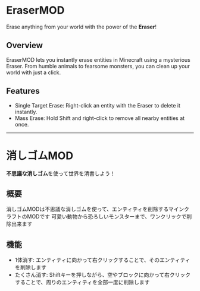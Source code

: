 # EraserMOD
Erase anything from your world with the power of the **Eraser**!
## Overview
EraserMOD lets you instantly erase entities in Minecraft using a mysterious Eraser.
From humble animals to fearsome monsters, you can clean up your world with just a click.
## Features
* Single Target Erase: Right-click an entity with the Eraser to delete it instantly.
* Mass Erase: Hold Shift and right-click to remove all nearby entities at once.
---
# 消しゴムMOD
**不思議な消しゴム**を使って世界を清書しよう！
## 概要
消しゴムMODは不思議な消しゴムを使って、エンティティを削除するマインクラフトのMODです
可愛い動物から恐ろしいモンスターまで、ワンクリックで削除出来ます
## 機能
* 1体消す: エンティティに向かって右クリックすることで、そのエンティティを削除します
* たくさん消す: Shiftキーを押しながら、空やブロックに向かって右クリックすることで、周りのエンティティを全部一度に削除します